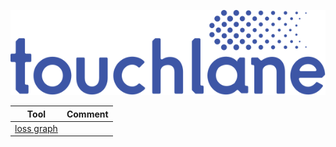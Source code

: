 ![LOGO](https://github.com/touchlane/NetapixTools/blob/master/Assets/logo.svg)

| Tool | Comment |
| ------------- | ------------- |
| [loss graph](https://github.com/touchlane/NetapixTools/tree/loss_graph) |  |
